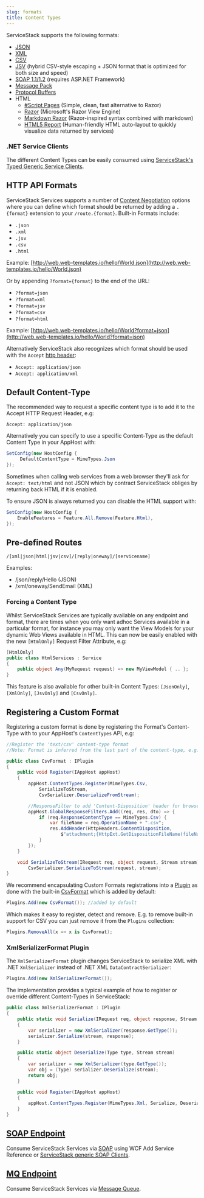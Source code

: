 ```yaml
---
slug: formats
title: Content Types
---
```


ServiceStack supports the following formats:

- [JSON](https://github.com/ServiceStack/ServiceStack.Text)
- [XML](https://docs.microsoft.com/en-us/dotnet/api/system.runtime.serialization.datacontractserializer)
- [CSV](/csv-format)
- [JSV](/jsv-format) (hybrid CSV-style escaping + JSON format that is optimized for both size and speed)
- [SOAP 1.1/1.2](/soap-support) (requires ASP.NET Framework)
- [Message Pack](/messagepack-format)
- [Protocol Buffers](/protobuf-format)
- HTML
    - [#Script Pages](https://sharpscript.net/docs/sharp-pages) (Simple, clean, fast alternative to Razor)
    - [Razor](http://razor.servicestack.net) (Microsoft's Razor View Engine)
    - [Markdown Razor](/markdown-razor) (Razor-inspired syntax combined with markdown)
    - [HTML5 Report](/html5reportformat) (Human-friendly HTML auto-layout to quickly visualize data returned by services)

### .NET Service Clients

The different Content Types can be easily consumed using [ServiceStack's Typed Generic Service Clients](/csharp-client#httpwebrequest-service-clients).

## HTTP API Formats

ServiceStack Services supports a number of [Content Negotiation](/routing#content-negotiation) options where you can define which 
format should be returned by adding a `.{format}` extension to your `/route.{format}`. Built-in Formats include:

 - `.json`
 - `.xml`
 - `.jsv`
 - `.csv`
 - `.html`

Example: [http://web.web-templates.io/hello/World.json](http://web.web-templates.io/hello/World.json)

Or by appending `?format={format}` to the end of the URL:

- `?format=json`
- `?format=xml`
- `?format=jsv`
- `?format=csv`
- `?format=html`

Example: [http://web.web-templates.io/hello/World?format=json](http://web.web-templates.io/hello/World?format=json)

Alternatively ServiceStack also recognizes which format should be used with the `Accept` [http header](http://en.wikipedia.org/wiki/List_of_HTTP_header_fields):

- `Accept: application/json`
- `Accept: application/xml`

## Default Content-Type

The recommended way to request a specific content type is to add it to the Accept HTTP Request Header, e.g:

```
Accept: application/json
```

Alternatively you can specify to use a specific Content-Type as the default Content Type in your AppHost with:

```csharp
SetConfig(new HostConfig {
     DefaultContentType = MimeTypes.Json 
});
```

Sometimes when calling web services from a web browser they'll ask for `Accept: text/html` and not JSON which by contract ServiceStack obliges by returning back HTML if it is enabled.

To ensure JSON is always returned you can disable the HTML support with:

```csharp
SetConfig(new HostConfig {
    EnableFeatures = Feature.All.Remove(Feature.Html),
});
```

## Pre-defined Routes

    /[xml|json|html|jsv|csv]/[reply|oneway]/[servicename]

Examples:

 - /json/reply/Hello (JSON)
 - /xml/oneway/SendEmail (XML)

### Forcing a Content Type

Whilst ServiceStack Services are typically available on any endpoint and format, there are times when you only want adhoc Services available in a particular format, for instance you may only want the View Models for your dynamic Web Views available in HTML. This can now be easily enabled with the new `[HtmlOnly]` Request Filter Attribute, e.g:
    
```csharp
[HtmlOnly]
public class HtmlServices : Service
{
    public object Any(MyRequest request) => new MyViewModel { .. };
}
```

This feature is also available for other built-in Content Types: `[JsonOnly]`, `[XmlOnly]`, `[JsvOnly]` and `[CsvOnly]`.

## Registering a Custom Format

Registering a custom format is done by registering the Format's Content-Type with to your AppHost's `ContentTypes` API, e.g:

```csharp
//Register the 'text/csv' content-type format
//Note: Format is inferred from the last part of the content-type, e.g. 'csv'

public class CsvFormat : IPlugin
{
    public void Register(IAppHost appHost)
    {
        appHost.ContentTypes.Register(MimeTypes.Csv,
            SerializeToStream, 
            CsvSerializer.DeserializeFromStream);

        //ResponseFilter to add 'Content-Disposition' header for browsers to open in Spreadsheet
        appHost.GlobalResponseFilters.Add((req, res, dto) => {
            if (req.ResponseContentType == MimeTypes.Csv) {
                var fileName = req.OperationName + ".csv";
                res.AddHeader(HttpHeaders.ContentDisposition, 
                    $"attachment;{HttpExt.GetDispositionFileName(fileName)}");
            }
        });
    }

    void SerializeToStream(IRequest req, object request, Stream stream) =>
        CsvSerializer.SerializeToStream(request, stream);
}
```

We recommend encapsulating Custom Formats registrations into a [Plugin](/plugins) as done with the built-in 
[CsvFormat](https://github.com/ServiceStack/ServiceStack/blob/master/src/ServiceStack/Formats/CsvFormat.cs) which is added by default:

```csharp
Plugins.Add(new CsvFormat()); //added by default
```

Which makes it easy to register, detect and remove. E.g. to remove built-in support for CSV you can just remove it from the `Plugins` collection:

```csharp
Plugins.RemoveAll(x => x is CsvFormat);
```

### XmlSerializerFormat Plugin

The `XmlSerializerFormat` plugin changes ServiceStack to serialize XML with .NET `XmlSerializer` instead of .NET XML 
`DataContractSerializer`:

```csharp
Plugins.Add(new XmlSerializerFormat());
```

The implementation provides a typical example of how to register or override different Content-Types in ServiceStack:

```csharp
public class XmlSerializerFormat : IPlugin
{
    public static void Serialize(IRequest req, object response, Stream stream)
    {
        var serializer = new XmlSerializer(response.GetType());
        serializer.Serialize(stream, response);
    }

    public static object Deserialize(Type type, Stream stream)
    {
        var serializer = new XmlSerializer(type.GetType());
        var obj = (Type) serializer.Deserialize(stream);
        return obj;
    }

    public void Register(IAppHost appHost)
    {
        appHost.ContentTypes.Register(MimeTypes.Xml, Serialize, Deserialize);
    }
}
```

## [SOAP Endpoint](/soap-support)

Consume ServiceStack Services via [SOAP](/soap-support) using WCF Add Service Reference or [ServiceStack generic SOAP Clients](/csharp-client#httpwebrequest-service-clients).

## [MQ Endpoint](/messaging)

Consume ServiceStack Services via [Message Queue](/messaging).

